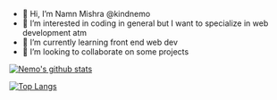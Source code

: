 - 👋 Hi, I’m Namn Mishra @kindnemo
- 👀 I’m interested in coding in general but I want to specialize in web development atm
- 🌱 I’m currently learning front end web dev
- 💞️ I’m looking to collaborate on some projects

[![Nemo's github stats](https://github-readme-stats.vercel.app/api?username=kindnemo&count_private=true&show_icons=true&theme=radical&hide_rank=false)](https://github.com/anuraghazra/github-readme-stats)

[![Top Langs](https://github-readme-stats.vercel.app/api/top-langs/?username=kindnemo)](https://github.com/anuraghazra/github-readme-stats)

<!---
kindnemo/kindnemo is a ✨ special ✨ repository because its `README.md` (this file) appears on your GitHub profile.
You can click the Preview link to take a look at your changes.
--->
